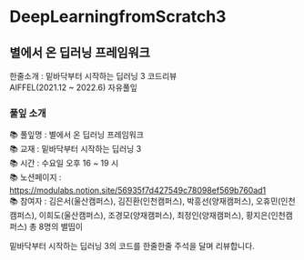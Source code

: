 # DeepLearningfromScratch3
## 별에서 온 딥러닝 프레임워크
  
한줄소개 : 밑바닥부터 시작하는 딥러닝 3 코드리뷰  
AIFFEL(2021.12 ~ 2022.6) 자유풀잎  


### 풀잎 소개  
📚 풀잎명 : 별에서 온 딥러닝 프레임워크  
📚 교재 : 밑바닥부터 시작하는 딥러닝 3  
📚 시간 : 수요일 오후 16 ~ 19 시  
📚 노션페이지 : https://modulabs.notion.site/56935f7d427549c78098ef569b760ad1   
📚 참여자 : 김은서(울산캠퍼스), 김진환(인천캠퍼스), 박흥선(양재캠퍼스), 오휴민(인천캠퍼스), 이희도(울산캠퍼스), 조경모(양재캠퍼스), 최정인(양재캠퍼스), 황지은(인천캠퍼스) 총 8명의 별띱이        


밑바닥부터 시작하는 딥러닝 3의 코드를 한줄한줄 주석을 달며 리뷰합니다.  

